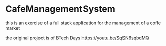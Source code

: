 # CafeManagementSystem

this is an exercise of a full stack application for the management of a coffe market

the original project is of BTech Days https://youtu.be/SqSN6sqbdMQ
